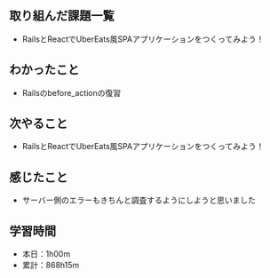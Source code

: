 ## 取り組んだ課題一覧
- RailsとReactでUberEats風SPAアプリケーションをつくってみよう！
## わかったこと
- Railsのbefore_actionの復習
## 次やること
- RailsとReactでUberEats風SPAアプリケーションをつくってみよう！
## 感じたこと
- サーバー側のエラーもきちんと調査するようにしようと思いました
## 学習時間
- 本日：1h00m
- 累計：868h15m
